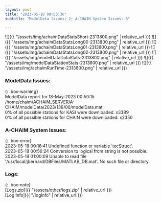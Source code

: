 ```yaml
---
layout: post
title: "2023-05-18 00:50:30"
subtitle: "ModelData Issues: 2; A-CHAIM System Issues: 3"

---
```


![]({{ "/assets/img/achaimDataStatsShort-2313800.png" | relative_url }})
![]({{ "/assets/img/achaimDataStatsLong00-2313800.png" | relative_url }})
![]({{ "/assets/img/achaimDataStatsLong01-2313800.png" | relative_url }})
![]({{ "/assets/img/achaimDataStatsLong02-2313800.png" | relative_url }})
![]({{ "/assets/img/modelDataDataStats-2313800.png" | relative_url }})
![]({{ "/assets/img/modelDataStationStats-2313800.png" | relative_url }})
![]({{ "/assets/img/achaimRunTime-2313800.png" | relative_url }})


### ModelData Issues:  
  
{: .box-warning}  
 ModelData report for 18-May-2023 00:50:15   
 /home/chaim/ACHAIM_SERVER/A-CHAIM/modelData/2023/138/00/modelData.mat   
 0% of all possible stations for KASI were downloaded. x3389   
 0% of all possible stations for CHAIN were downloaded. x2350   
  
### A-CHAIM System Issues:  
  
{: .box-error}  
2023-05-18 00:16:41 Undefined function or variable 'tecStruct'.  
2023-05-18 00:50:24 Conversion to logical from string is not possible.  
2023-05-18 01:00:09 Unable to read file '/usr/local/jbernard/DBFiles/MATLAB_DB.mat'. No such file or directory.  

### Logs:  
  
{: .box-note}  
[Logs.zip]({{ "/assets/other/logs.zip" | relative_url }})  
[Log Info]({{ "/logInfo" | relative_url }})  
